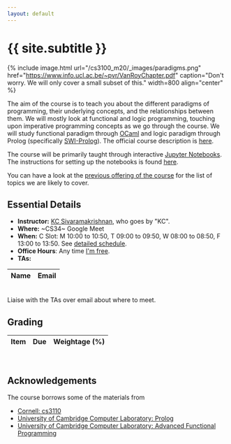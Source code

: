 ```yaml
---
layout: default
---
```


<div class="home">

<h1>{{ site.subtitle }}</h1>

</div>

{% include image.html url="/cs3100_m20/_images/paradigms.png"
   href="https://www.info.ucl.ac.be/~pvr/VanRoyChapter.pdf"
   caption="Don't worry. We will only cover a small subset of this." width=800 align="center" %}

The aim of the course is to teach you about the different paradigms of
programming, their underlying concepts, and the relationships between them. We
will mostly look at functional and logic programming, touching upon imperative
programming concepts as we go through the course. We will study functional
paradigm through [OCaml](https://ocaml.org/) and logic paradigm through Prolog
(specifically [SWI-Prolog](https://www.swi-prolog.org/)). The official course
description is [here](http://www.cse.iitm.ac.in/course_details.php?arg=MTk=).

The course will be primarily taught through interactive [Jupyter
Notebooks](https://jupyter.org/). The instructions for setting up the notebooks
is found [here](https://github.com/kayceesrk/cs3100_m20#running-the-jupyter-notebooks).

You can have a look at the [previous offering of the
course](http://kcsrk.info/cs3100_f19/) for the list of topics we are likely to
cover.

## Essential Details

* **Instructor:** [KC Sivaramakrishnan](http://kcsrk.info), who goes by "KC".
* **Where:** ~CS34~ Google Meet
* **When:** C Slot: M 10:00 to 10:50, T 09:00 to 09:50, W 08:00 to 08:50, F
  13:00 to 13:50. See [detailed schedule]({{site.baseurl}}/schedule).
* **Office Hours**: Any time [I'm free](http://kcsrk.info/calendar).
* **TAs:** 

| Name | Email | 
|------|-------|

<br>
Liaise with the TAs over email about where to meet. 

## Grading

| Item         | Due      | Weightage (%) |
|--------------|----------|--------------:|

<br/> 

## Acknowledgements

The course borrows some of the materials from

* [Cornell: cs3110](http://www.cs.cornell.edu/courses/cs3110/2019sp/)
* [University of Cambridge Computer Laboratory: Prolog](https://www.cl.cam.ac.uk/teaching/1819/Prolog/)
* [University of Cambridge Computer Laboratory: Advanced Functional Programming](https://www.cl.cam.ac.uk/teaching/1718/L28/)
